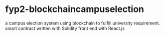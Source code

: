 # fyp2-blockchaincampuselection

a campus election system using blockchain to fulfill university requirement.
smart contract written with Solidity
front end with React.js

